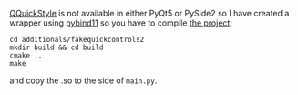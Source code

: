 [QQuickStyle](https://doc.qt.io/qt-5/qquickstyle.html) is not available in either PyQt5 or PySide2 so I have created a wrapper using [pybind11](https://github.com/pybind/pybind11) so you have to compile [the project](../../../additionals/fakequickcontrols2/):

```console
cd additionals/fakequickcontrols2
mkdir build && cd build
cmake ..
make
```

and copy the .so to the side of `main.py`.